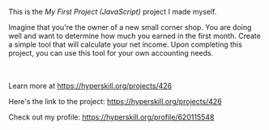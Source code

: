 This is the *My First Project (JavaScript)* project I made myself.


<p>Imagine that you're the owner of a new small corner shop. You are doing well and want to determine how much you earned in the first month. Create a simple tool that will calculate your net income. Upon completing this project, you can use this tool for your own accounting needs.</p><br/><br/>Learn more at <a href="https://hyperskill.org/projects/426?utm_source=ide&utm_medium=ide&utm_campaign=ide&utm_content=project-card">https://hyperskill.org/projects/426</a>

Here's the link to the project: https://hyperskill.org/projects/426

Check out my profile: https://hyperskill.org/profile/620115548